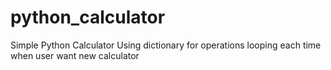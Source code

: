 # python_calculator
Simple Python Calculator
Using dictionary for operations
looping each time when user want new calculator
